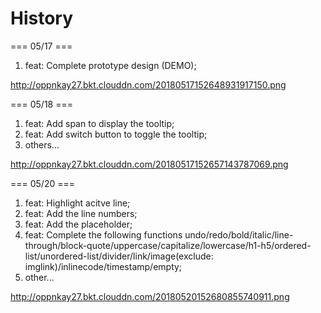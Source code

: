 # History

=== 05/17 ===

1. feat: Complete prototype design (DEMO);

http://oppnkay27.bkt.clouddn.com/20180517152648931917150.png

=== 05/18 ===

1. feat: Add span to display the tooltip;
2. feat: Add switch button to toggle the tooltip;
3. others...

http://oppnkay27.bkt.clouddn.com/20180517152657143787069.png

=== 05/20 ===

1. feat: Highlight acitve line;
2. feat: Add the line numbers;
3. feat: Add the placeholder;
4. feat: Complete the following functions  undo/redo/bold/italic/line-through/block-quote/uppercase/capitalize/lowercase/h1-h5/ordered-list/unordered-list/divider/link/image(exclude: imglink)/inlinecode/timestamp/empty;
5. other...

http://oppnkay27.bkt.clouddn.com/20180520152680855740911.png